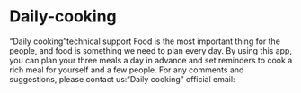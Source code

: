 # Daily-cooking
“Daily cooking”technical support
Food is the most important thing for the people, and food is something we need to plan every day. By using this app, you can plan your three meals a day in advance and set reminders to cook a rich meal for yourself and a few people.
For any comments and suggestions, please contact us:“Daily cooking” official email:
